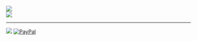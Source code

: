 <!-- ![](https://github-readme-stats.vercel.app/api?username=danilipari&theme=blueberry&hide_border=false&include_all_commits=false&count_private=true)<br/> -->
![](https://github-readme-streak-stats.herokuapp.com/?user=danilipari&theme=blueberry&hide_border=false)<br/>
![](https://github-readme-stats.vercel.app/api/top-langs/?username=danilipari&theme=blueberry&hide_border=false&include_all_commits=false&count_private=true&layout=compact)

---
[![](https://visitcount.itsvg.in/api?id=danilipari&icon=0&color=1)](https://visitcount.itsvg.in)
[![PayPal](https://img.shields.io/badge/PayPal-00457C?style=for-the-badge&logo=paypal&logoColor=white)](https://paypal.me/paypal.me/liparidani) 

<!-- Proudly created with GPRM ( https://gprm.itsvg.in ) -->
